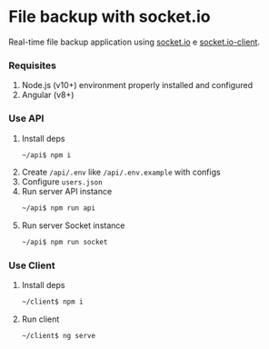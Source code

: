 # File backup with socket.io

Real-time file backup application using [socket.io](https://github.com/socketio/socket.io) e [socket.io-client](https://github.com/socketio/socket.io-client).
### Requisites
1. Node.js (v10+) environment properly installed and configured
2. Angular (v8+)

### Use API
1. Install deps
   ```sh
   ~/api$ npm i
   ```
2. Create <code>/api/.env</code> like <code>/api/.env.example</code> with configs
3. Configure <code>users.json</code>
4. Run server API instance
   ```sh
   ~/api$ npm run api
   ```
5. Run server Socket instance
   ```sh
   ~/api$ npm run socket
   ```
   
### Use Client
1. Install deps
   ```sh
   ~/client$ npm i
   ```
2. Run client
   ```sh
   ~/client$ ng serve
   ```